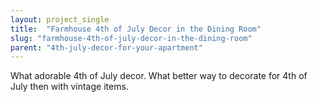 ```yaml
---
layout: project_single
title:  "Farmhouse 4th of July Decor in the Dining Room"
slug: "farmhouse-4th-of-july-decor-in-the-dining-room"
parent: "4th-july-decor-for-your-apartment"
---
```

What adorable 4th of July decor. What better way to decorate for 4th of July then with vintage items.